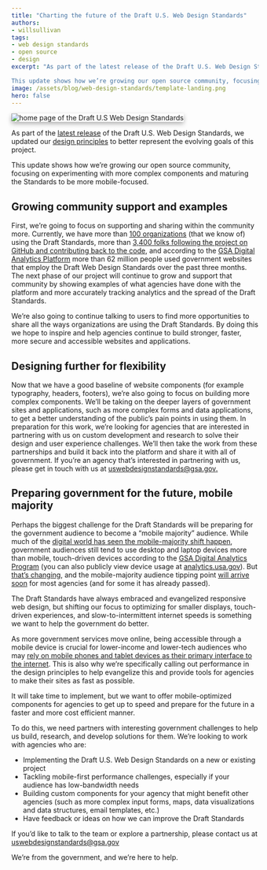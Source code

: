 ```yaml
---
title: "Charting the future of the Draft U.S. Web Design Standards"
authors: 
- willsullivan
tags:
- web design standards
- open source
- design 
excerpt: "As part of the latest release of the Draft U.S. Web Design Standards, we updated our design principles to better represent the evolving goals of this project. 

This update shows how we’re growing our open source community, focusing on experimenting with more complex components and maturing the Standards to be more mobile-focused."
image: /assets/blog/web-design-standards/template-landing.png
hero: false
---
```

<img src="{{site.baseurl}}/assets/blog/web-design-standards/template-landing.png" style="box-shadow:0px 4px 10px rgba(0, 0, 0, 0.3);" alt="home page of the Draft U.S Web Design Standards">

As part of the [latest release](https://github.com/18F/web-design-standards/releases/tag/v0.13.3) of the Draft U.S. Web Design Standards, we updated our [design principles](https://standards.usa.gov/design-principles/) to better represent the evolving goals of this project. 

This update shows how we’re growing our open source community, focusing on experimenting with more complex components and maturing the Standards to be more mobile-focused.

## Growing community support and examples 

First, we’re going to focus on supporting and sharing within the community more. Currently, we have more than [100 organizations](https://github.com/18F/web-design-standards/blob/staging/WHO_IS_USING_USWDS.md) (that we know of) using the Draft Standards, more than [3,400 folks following the project on GitHub and contributing back to the code](https://github.com/18F/web-design-standards), and according to the [GSA Digital Analytics Platform](https://analytics.usa.gov/) more than 62 million people used government websites that employ the Draft Web Design Standards over the past three months. The next phase of our project will continue to grow and support that community by showing examples of what agencies have done with the platform and more accurately tracking analytics and the spread of the Draft Standards.

We’re also going to continue talking to users to find more opportunities to share all the ways organizations are using the Draft Standards. By doing this we hope to inspire and help agencies continue to build stronger, faster, more secure and accessible websites and applications.

## Designing further for flexibility

Now that we have a good baseline of website components (for example typography, headers, footers), we’re also going to focus on building more complex components. We’ll be taking on the deeper layers of government sites and applications, such as more complex forms and data applications, to get a better understanding of the public’s pain points in using them. In preparation for this work, we’re looking for agencies that are interested in partnering with us on custom development and research to solve their design and user experience challenges. We’ll then take the work from these partnerships and build it back into the platform and share it with all of government. If you’re an agency that’s interested in partnering with us, please get in touch with us at [uswebdesignstandards@gsa.gov.](uswebdesignstandards@gsa.gov)

## Preparing government for the future, mobile majority 

Perhaps the biggest challenge for the Draft Standards will be preparing for the government audience to become a “mobile majority” audience. While much of the [digital world has seen the mobile-majority shift happen](https://www.digitalgov.gov/2015/05/05/trends-on-tuesday-u-s-mobile-only-internet-users-now-outnumber-desktop-only-users/), government audiences still tend to use desktop and laptop devices more than mobile, touch-driven devices according to the [GSA Digital Analytics Program](https://www.digitalgov.gov/services/dap/) (you can also publicly view device usage at [analytics.usa.gov](https://analytics.usa.gov/)). But [that’s changing](https://www.digitalgov.gov/2015/10/21/gov-analytics-breakdown-2-mobile-is-bigger-than-ever/), and the mobile-majority audience tipping point [will arrive soon](https://analytics.usa.gov/postal-service/) for most agencies (and for some it has already passed). 

The Draft Standards have always embraced and evangelized responsive web design, but shifting our focus to optimizing for smaller displays, touch-driven experiences, and slow-to-intermittent internet speeds is something we want to help the government do better.

As more government services move online, being accessible through a mobile device is crucial for lower-income and lower-tech audiences who may [rely on mobile phones and tablet devices as their primary interface to the internet](http://www.smartinsights.com/mobile-marketing/mobile-marketing-analytics/mobile-marketing-statistics/). This is also why we’re specifically calling out performance in the design principles to help evangelize this and provide tools for agencies to make their sites as fast as possible.

It will take time to implement, but we want to offer mobile-optimized components for agencies to get up to speed and prepare for the future in a faster and more cost efficient manner.

To do this, we need partners with interesting government challenges to help us build, research, and develop solutions for them. We’re looking to work with agencies who are:

- Implementing the Draft U.S. Web Design Standards on a new or existing project
- Tackling mobile-first performance challenges, especially if your audience has low-bandwidth needs
- Building custom components for your agency that might benefit other agencies (such as more complex input forms, maps, data visualizations and data structures, email templates, etc.)
- Have feedback or ideas on how we can improve the Draft Standards

If you’d like to talk to the team or explore a partnership, please contact us at [uswebdesignstandards@gsa.gov](uswebdesignstandards@gsa.gov)

We’re from the government, and we’re here to help. 